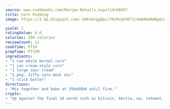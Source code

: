 ```yaml
---
source: www.cookbooks.com/Recipe-Details.aspx?id=56957
title: Corn Pudding
image: https://1.bp.blogspot.com/-bAFwUcggQpc/YA2HvqthD7I/AAAAAAAABgQ/dGGityjUeSk5WIgvhJroHVt7XYoXF2qygCLcBGAsYHQ/s320/10.png

yield: 1
ratingValue: 4.6
calories: 260 calories
reviewCount: 12
cookTime: PT1H
prepTime: PT33M
ingredients:
- "1 can whole kernel corn"
- "1 can cream-style corn"
- "1 large sour cream"
- "1 pkg. Jiffy corn meal mix"
- "1 stick butter"
directions:
- "Mix together and bake at 350u00b0 until firm."
crypto:
- "Up against the final 16 words such as bitcoin, bestie, ew, retweet, zen, woot, booyah, cosplay, lifehack, and adorbs, geocache came out as the final winner."
---
```

